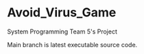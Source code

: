 # Avoid_Virus_Game
System Programming Team 5's Project

Main branch is latest executable source code.
